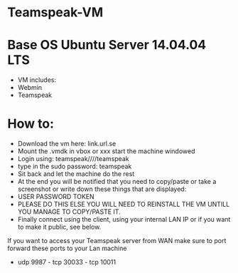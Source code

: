 # Teamspeak-VM
# Base OS Ubuntu Server 14.04.04 LTS

* VM includes:
* Webmin
* Teamspeak

# How to:
- Download the vm here: link.url.se
- Mount the .vmdk in vbox or xxx start the machine windowed
- Login using: teamspeak////teamspeak
- type in the sudo password: teamspeak
- Sit back and let the machine do the rest
- At the end you will be notified that you need to copy/paste or take a screenshot or write down these things that are displayed:
- USER PASSWORD TOKEN 
- PLEASE DO THIS ELSE YOU WILL NEED TO REINSTALL THE VM UNTILL YOU MANAGE TO COPY/PASTE IT.
- Finally connect using the client, using your internal LAN IP or if you want to make it public, see below.


If you want to access your Teamspeak server from WAN make sure to port forward these ports to your Lan machine
- udp 9987 - tcp 30033 - tcp 10011
